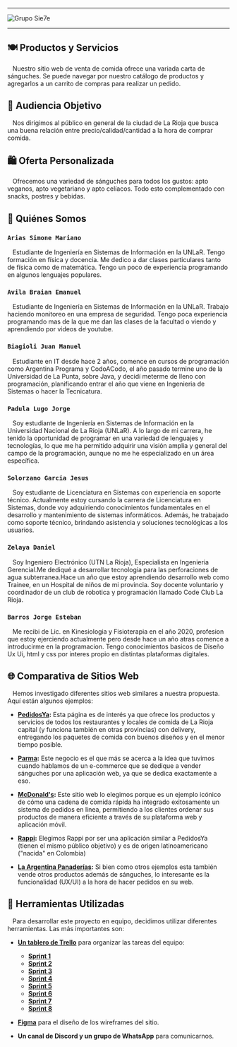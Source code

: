 ***

![Grupo Sie7e](https://i.ibb.co/vVHKNpv/logoG7.png)

***

## &#x1F37D; Productos y Servicios

&nbsp;&nbsp;&nbsp;Nuestro sitio web de venta de comida ofrece una variada carta de sánguches. Se puede navegar por nuestro catálogo de productos y agregarlos a un carrito de compras para realizar un pedido. 



## &#x1F3AF; Audiencia Objetivo

&nbsp;&nbsp;&nbsp;Nos dirigimos al público en general de la ciudad de La Rioja que busca una buena relación entre precio/calidad/cantidad a la hora de comprar comida.



## &#x1F6CD; Oferta Personalizada

&nbsp;&nbsp;&nbsp;Ofrecemos una variedad de sánguches para todos los gustos: apto veganos, apto vegetariano y apto celíacos. Todo esto complementado con snacks, postres y bebidas. 



## &#x1F465; Quiénes Somos

### `Arias Simone Mariano`
&nbsp;&nbsp;&nbsp;Estudiante de Ingeniería en Sistemas de Información en la UNLaR. Tengo formación en física y docencia. Me dedico a dar clases particulares tanto de física como de matemática. Tengo un poco de experiencia programando en algunos lenguajes populares.

### `Avila Braian Emanuel`
&nbsp;&nbsp;&nbsp;Estudiante de Ingeniería en Sistemas de Información en la UNLaR. Trabajo haciendo monitoreo en una empresa de seguridad. Tengo poca experiencia programando mas de la que me dan las clases de la facultad o viendo y aprendiendo por videos de youtube.

### `Biagioli Juan Manuel`
&nbsp;&nbsp;&nbsp;Estudiante en IT desde hace 2 años, comence en cursos de programación como Argentina Programa y CodoACodo, el año pasado termine uno de la Universidad de La Punta, sobre Java, y decidí meterme de lleno con programación, planificando entrar el año que viene en Ingenieria de Sistemas o hacer la Tecnicatura.

### `Padula Lugo Jorge`
&nbsp;&nbsp;&nbsp;Soy estudiante de Ingeniería en Sistemas de Información en la Universidad Nacional de La Rioja (UNLaR). A lo largo de mi carrera, he tenido la oportunidad de programar en una variedad de lenguajes y tecnologías, lo que me ha permitido adquirir una visión amplia y general del campo de la programación, aunque no me he especializado en un área específica.

### `Solorzano Garcia Jesus`
&nbsp;&nbsp;&nbsp;Soy estudiante de Licenciatura en Sistemas con experiencia en soporte técnico. Actualmente estoy cursando la carrera de Licenciatura en Sistemas, donde voy adquiriendo conocimientos fundamentales en el desarrollo y mantenimiento de sistemas informáticos. Además, he trabajado como soporte técnico, brindando asistencia y soluciones tecnológicas a los usuarios.

### `Zelaya Daniel`
&nbsp;&nbsp;&nbsp;Soy Ingeniero Electrónico (UTN La Rioja), Especialista en Ingenieria Gerencial.Me dediqué a desarrollar tecnología para las perforaciones de agua subterranea.Hace un año que estoy aprendiendo desarrollo web como Trainee, en un Hospital de niños de mi provincia. Soy docente voluntario y coordinador de un club de robotica y programación llamado Code Club La Rioja.

### `Barros Jorge Esteban`
&nbsp;&nbsp;&nbsp;Me recibi de Lic. en Kinesiologia y Fisioterapia en el año 2020, profesion que estoy ejerciendo actualmente pero desde hace un año atras comence a introducirme en la programacion. Tengo conocimientos basicos de Diseño Ux Ui, html y css por interes propio en distintas plataformas digitales.



## &#x1F310; Comparativa de Sitios Web

&nbsp;&nbsp;&nbsp;Hemos investigado diferentes sitios web similares a nuestra propuesta. Aquí están algunos ejemplos:

- **[PedidosYa](https://www.pedidosya.com/):** Esta página es de interés ya que ofrece los productos y servicios de todos los restaurantes y locales de comida de La Rioja capital (y funciona también en otras provincias) con delivery, entregando los paquetes de comida con buenos diseños y en el menor tiempo posible.
  
- **[Parma](https://pedix.app/parmavelezsarsfield/):** Este negocio es el que más se acerca a la idea que tuvimos cuando hablamos de un e-commerce que se dedique a vender sánguches por una aplicación web, ya que se dedica exactamente a eso.
  
- **[McDonald's](https://www.mcdonalds.com.ar/pedidos):** Este sitio web lo elegimos porque es un ejemplo icónico de cómo una cadena de comida rápida ha integrado exitosamente un sistema de pedidos en línea, permitiendo a los clientes ordenar sus productos de manera eficiente a través de su plataforma web y aplicación móvil.
  
- **[Rappi](https://www.rappi.com.ar/restaurantes/category/sandwiches):** Elegimos Rappi por ser una aplicación similar a PedidosYa (tienen el mismo público objetivo) y es de origen latinoamericano ("nacida" en Colombia)
  
- **[La Argentina Panaderías](https://www.clargentina.com.ar/):** Si bien como otros ejemplos esta también vende otros productos además de sánguches, lo interesante es la funcionalidad (UX/UI) a la hora de hacer pedidos en su web.



## &#x1F527; Herramientas Utilizadas

&nbsp;&nbsp;&nbsp;Para desarrollar este proyecto en equipo, decidimos utilizar diferentes herramientas. Las más importantes son:

- **[Un tablero de Trello](https://trello.com/invite/grupo7fraterno/ATTI11a8b99dfb6d72a884e7e984e224c261229A6DF9)** para organizar las tareas del equipo:
    + **[Sprint 1](https://trello.com/invite/b/66566e2e551f321902bd72b9/ATTI55e5693fe2e48b6449e2337919c95b5703F77733/sprint-1)**
    + **[Sprint 2](https://trello.com/invite/b/6669165a4809d65b5f8b5e7b/ATTIc81322b8c191828158beda89b6a3dd480747B988/sprint-2)**
    + **[Sprint 3](https://trello.com/invite/b/6687439ce90482975cade29c/ATTI8ad042de4862568eea55b979f9e900744D7D78EB/sprint-3)**
    + **[Sprint 4](https://trello.com/invite/b/66a2cfd6ce2e45c7592bc826/ATTI78ad0047bf0792107e5ed68508b881d7DF9DB0F3/sprint-4)**
    + **[Sprint 5](https://trello.com/invite/b/66b3959d46dfa8dce1679b54/ATTI8d57ff90f06caf3fb253c509a98925d1F0991419/sprint-5)**
    + **[Sprint 6](https://trello.com/invite/b/66d0fef956084690f599c380/ATTIccd53d16c51e790bcc8fd3dee1f7d40a49B53B84/sprint-6)**
    + **[Sprint 7](https://trello.com/invite/b/66df8c6c3c38b01ff0078928/ATTI8eb26eda8431b0297d2823504201adc70EDEBF1A/sprint-7)**
    + **[Sprint 8](https://trello.com/invite/b/66df8c85df215954c31c9208/ATTIdb78cc3c4b09c3964a12d4b146aad85088BBEB88/sprint-8)**

- **[Figma](https://www.figma.com/team_invite/redeem/Brz2yNVsUCI4XHMNDppA7V)** para el diseño de los wireframes del sitio.

- **Un canal de Discord y un grupo de WhatsApp** para comunicarnos.
